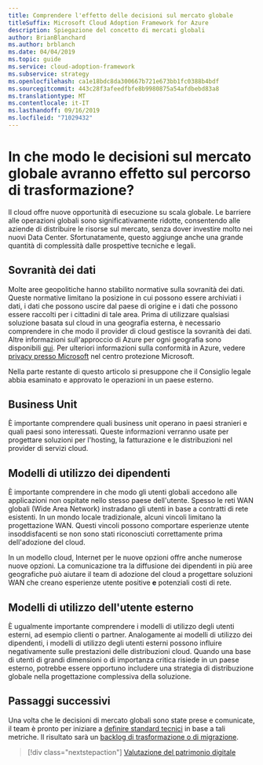 ```yaml
---
title: Comprendere l'effetto delle decisioni sul mercato globale
titleSuffix: Microsoft Cloud Adoption Framework for Azure
description: Spiegazione del concetto di mercati globali
author: BrianBlanchard
ms.author: brblanch
ms.date: 04/04/2019
ms.topic: guide
ms.service: cloud-adoption-framework
ms.subservice: strategy
ms.openlocfilehash: ca1e18bdc8da300667b721e673bb1fc0388b4bdf
ms.sourcegitcommit: 443c28f3afeedfbfe8b9980875a54afdbebd83a8
ms.translationtype: MT
ms.contentlocale: it-IT
ms.lasthandoff: 09/16/2019
ms.locfileid: "71029432"
---
```

<!-- markdownlint-disable MD026 -->

# <a name="how-will-global-market-decisions-affect-the-transformation-journey"></a>In che modo le decisioni sul mercato globale avranno effetto sul percorso di trasformazione?

Il cloud offre nuove opportunità di esecuzione su scala globale. Le barriere alle operazioni globali sono significativamente ridotte, consentendo alle aziende di distribuire le risorse sul mercato, senza dover investire molto nei nuovi Data Center. Sfortunatamente, questo aggiunge anche una grande quantità di complessità dalle prospettive tecniche e legali.

## <a name="data-sovereignty"></a>Sovranità dei dati

Molte aree geopolitiche hanno stabilito normative sulla sovranità dei dati. Queste normative limitano la posizione in cui possono essere archiviati i dati, i dati che possono uscire dal paese di origine e i dati che possono essere raccolti per i cittadini di tale area. Prima di utilizzare qualsiasi soluzione basata sul cloud in una geografia esterna, è necessario comprendere in che modo il provider di cloud gestisce la sovranità dei dati. Altre informazioni sull'approccio di Azure per ogni geografia sono disponibili [qui](https://azure.microsoft.com/global-infrastructure/geographies). Per ulteriori informazioni sulla conformità in Azure, vedere [privacy presso Microsoft](https://www.microsoft.com/trustcenter/privacy) nel centro protezione Microsoft.

Nella parte restante di questo articolo si presuppone che il Consiglio legale abbia esaminato e approvato le operazioni in un paese esterno.

## <a name="business-units"></a>Business Unit

È importante comprendere quali business unit operano in paesi stranieri e quali paesi sono interessati. Queste informazioni verranno usate per progettare soluzioni per l'hosting, la fatturazione e le distribuzioni nel provider di servizi cloud.

## <a name="employee-usage-patterns"></a>Modelli di utilizzo dei dipendenti

È importante comprendere in che modo gli utenti globali accedono alle applicazioni non ospitate nello stesso paese dell'utente. Spesso le reti WAN globali (Wide Area Network) instradano gli utenti in base a contratti di rete esistenti. In un mondo locale tradizionale, alcuni vincoli limitano la progettazione WAN. Questi vincoli possono comportare esperienze utente insoddisfacenti se non sono stati riconosciuti correttamente prima dell'adozione del cloud.

In un modello cloud, Internet per le nuove opzioni offre anche numerose nuove opzioni. La comunicazione tra la diffusione dei dipendenti in più aree geografiche può aiutare il team di adozione del cloud a progettare soluzioni WAN che creano esperienze utente positive **e** potenziali costi di rete.

## <a name="external-user-usage-patterns"></a>Modelli di utilizzo dell'utente esterno

È ugualmente importante comprendere i modelli di utilizzo degli utenti esterni, ad esempio clienti o partner. Analogamente ai modelli di utilizzo dei dipendenti, i modelli di utilizzo degli utenti esterni possono influire negativamente sulle prestazioni delle distribuzioni cloud. Quando una base di utenti di grandi dimensioni o di importanza critica risiede in un paese esterno, potrebbe essere opportuno includere una strategia di distribuzione globale nella progettazione complessiva della soluzione.

## <a name="next-steps"></a>Passaggi successivi

Una volta che le decisioni di mercato globali sono state prese e comunicate, il team è pronto per iniziare a [definire standard tecnici](../digital-estate/index.md) in base a tali metriche.
Il risultato sarà un [backlog di trasformazione o di migrazione](..//migrate/migration-considerations/prerequisites/technical-complexity.md).

> [!div class="nextstepaction"]
> [Valutazione del patrimonio digitale](../digital-estate/index.md)
